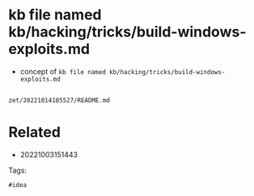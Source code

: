 # kb file named kb/hacking/tricks/build-windows-exploits.md

- concept of `kb file named kb/hacking/tricks/build-windows-exploits.md`

```
```

` zet/20221014185527/README.md `

# Related

- 20221003151443

Tags:

    #idea
